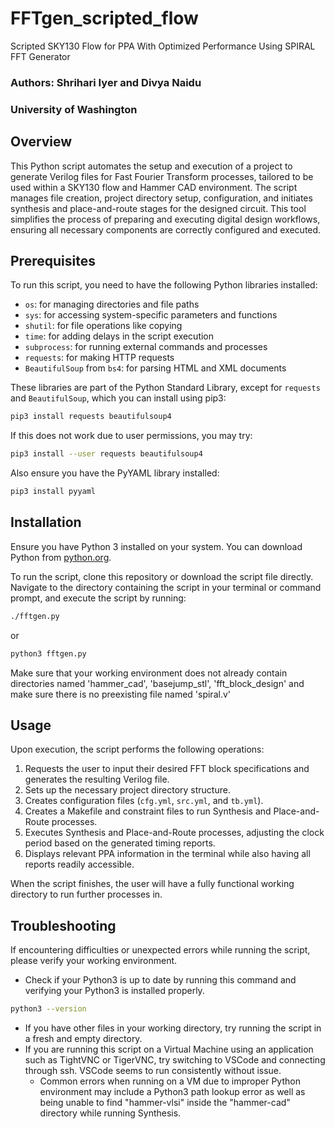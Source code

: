 # FFTgen_scripted_flow
Scripted SKY130 Flow for PPA With Optimized Performance Using SPIRAL FFT Generator

### Authors: Shrihari Iyer and Divya Naidu

### University of Washington

## Overview
This Python script automates the setup and execution of a project to generate Verilog files for Fast Fourier Transform processes, tailored to be used within a SKY130 flow and Hammer CAD environment. The script manages file creation, project directory setup, configuration, and initiates synthesis and place-and-route stages for the designed circuit. This tool simplifies the process of preparing and executing digital design workflows, ensuring all necessary components are correctly configured and executed.

## Prerequisites
To run this script, you need to have the following Python libraries installed:
- `os`: for managing directories and file paths
- `sys`: for accessing system-specific parameters and functions
- `shutil`: for file operations like copying
- `time`: for adding delays in the script execution
- `subprocess`: for running external commands and processes
- `requests`: for making HTTP requests
- `BeautifulSoup` from `bs4`: for parsing HTML and XML documents

These libraries are part of the Python Standard Library, except for `requests` and `BeautifulSoup`, which you can install using pip3:

```bash
pip3 install requests beautifulsoup4
```
If this does not work due to user permissions, you may try:
```bash
pip3 install --user requests beautifulsoup4
```

Also ensure you have the PyYAML library installed:

```bash
pip3 install pyyaml
```

## Installation
Ensure you have Python 3 installed on your system. You can download Python from [python.org](https://python.org).

To run the script, clone this repository or download the script file directly. Navigate to the directory containing the script in your terminal or command prompt, and execute the script by running:

```bash
./fftgen.py
```
or
```bash
python3 fftgen.py
```

Make sure that your working environment does not already contain directories named 'hammer_cad', 'basejump_stl', 'fft_block_design' and make sure there is no preexisting file named 'spiral.v'

## Usage
Upon execution, the script performs the following operations:
1. Requests the user to input their desired FFT block specifications and generates the resulting Verilog file.
2. Sets up the necessary project directory structure.
3. Creates configuration files (`cfg.yml`, `src.yml`, and `tb.yml`).
4. Creates a Makefile and constraint files to run Synthesis and Place-and-Route processes.
5. Executes Synthesis and Place-and-Route processes, adjusting the clock period based on the generated timing reports.
6. Displays relevant PPA information in the terminal while also having all reports readily accessible.

When the script finishes, the user will have a fully functional working directory to run further processes in.

## Troubleshooting
If encountering difficulties or unexpected errors while running the script, please verify your working environment.
- Check if your Python3 is up to date by running this command and verifying your Python3 is installed properly.
```bash
python3 --version
```
- If you have other files in your working directory, try running the script in a fresh and empty directory.
- If you are running this script on a Virtual Machine using an application such as TightVNC or TigerVNC, try switching to VSCode and connecting through ssh. VSCode seems to run consistently without issue.
  - Common errors when running on a VM due to improper Python environment may include a Python3 path lookup error as well as being unable to find "hammer-vlsi" inside the "hammer-cad" directory while running Synthesis.
